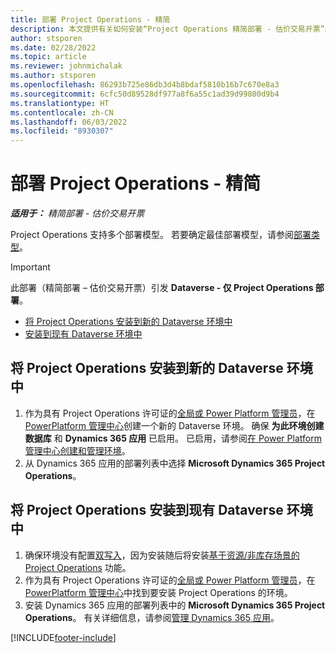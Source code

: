```yaml
---
title: 部署 Project Operations - 精简
description: 本文提供有关如何安装“Project Operations 精简部署 - 估价交易开票”的信息。
author: stsporen
ms.date: 02/28/2022
ms.topic: article
ms.reviewer: johnmichalak
ms.author: stsporen
ms.openlocfilehash: 86293b725e86db3d4b8bdaf5810b16b7c670e8a3
ms.sourcegitcommit: 6cfc50d89528df977a8f6a55c1ad39d99800d9b4
ms.translationtype: HT
ms.contentlocale: zh-CN
ms.lasthandoff: 06/03/2022
ms.locfileid: "8930307"
---
```

# <a name="deploy-project-operations---lite"></a>部署 Project Operations - 精简

_**适用于：** 精简部署 - 估价交易开票_



Project Operations 支持多个部署模型。 若要确定最佳部署模型，请参阅[部署类型](determine-deployment-type.md)。


> [!IMPORTANT]
> 此部署（精简部署 – 估价交易开票）引发 **Dataverse - 仅 Project Operations 部署**。

- [将 Project Operations 安装到新的 Dataverse 环境中](#new)
- [安装到现有 Dataverse 环境中](#existing)



## <a name="install-project-operations-to-a-new-dataverse-environment"></a><a name="new"></a>将 Project Operations 安装到新的 Dataverse 环境中

1. 作为具有 Project Operations 许可证的[全局或 Power Platform 管理员](/power-platform/admin/global-service-administrators-can-administer-without-license)，在 [PowerPlatform 管理中心](https://admin.powerplatform.com)创建一个新的 Dataverse 环境。 确保 **为此环境创建数据库** 和 **Dynamics 365 应用** 已启用。 已启用，请参阅[在 Power Platform 管理中心创建和管理环境](/power-platform/admin/create-environment#create-an-environment-in-the-power-platform-admin-center)。
2. 从 Dynamics 365 应用的部署列表中选择 **Microsoft Dynamics 365 Project Operations**。


## <a name="install-project-operations-to-an-existing-dataverse-environment"></a><a name="existing"></a>将 Project Operations 安装到现有 Dataverse 环境中
1. 确保环境没有配置[双写入](/dynamics365/fin-ops-core/dev-itpro/data-entities/dual-write/dual-write-overview)，因为安装随后将安装[基于资源/非库存场景的 Project Operations](project-operations-integrated-deployment-overview.md) 功能。
2. 作为具有 Project Operations 许可证的[全局或 Power Platform 管理员](/power-platform/admin/global-service-administrators-can-administer-without-license)，在 [PowerPlatform 管理中心](https://admin.powerplatform.com)中找到要安装 Project Operations 的环境。
3. 安装 Dynamics 365 应用的部署列表中的 **Microsoft Dynamics 365 Project Operations**。 有关详细信息，请参阅[管理 Dynamics 365 应用](/power-platform/admin/manage-apps)。




[!INCLUDE[footer-include](../includes/footer-banner.md)]
